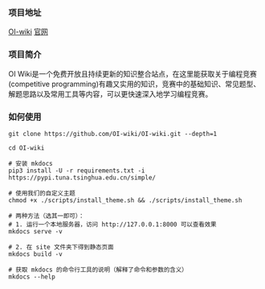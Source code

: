 ### 项目地址
[OI-wiki](https://github.com/OI-wiki/OI-wiki.git)
[官网](https://oi-wiki.org/)

### 项目简介
OI Wiki是一个免费开放且持续更新的知识整合站点，在这里能获取关于编程竞赛 (competitive programming)有趣又实用的知识，竞赛中的基础知识、常见题型、解题思路以及常用工具等内容，可以更快速深入地学习编程竞赛。

### 如何使用

```
git clone https://github.com/OI-wiki/OI-wiki.git --depth=1

cd OI-wiki

# 安装 mkdocs
pip3 install -U -r requirements.txt -i https://pypi.tuna.tsinghua.edu.cn/simple/

# 使用我们的自定义主题
chmod +x ./scripts/install_theme.sh && ./scripts/install_theme.sh

# 两种方法（选其一即可）：
# 1. 运行一个本地服务器，访问 http://127.0.0.1:8000 可以查看效果
mkdocs serve -v

# 2. 在 site 文件夹下得到静态页面
mkdocs build -v

# 获取 mkdocs 的命令行工具的说明（解释了命令和参数的含义）
mkdocs --help
```